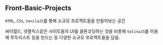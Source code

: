 ## Front-Basic-Projects

`HTML`, `CSS`, `VanilaJS`를 통해 소규모 프로젝트들을 만들어보는 공간

싸이월드, 넷플릭스같은 사이트들의 UI를 클론코딩하는 것을 비롯해 `ValinaJS`를 이용해 투두리스트 등을 만드는 등 다양한 소규모 프로젝트들을 담음.
